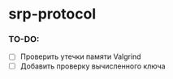 # srp-protocol

### TO-DO:
- [ ] Проверить утечки памяти Valgrind
- [ ] Добавить проверку вычисленного ключа
